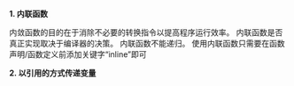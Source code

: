 **1. 内联函数**

内敛函数的目的在于消除不必要的转换指令以提高程序运行效率。
内联函数是否真正实现取决于编译器的决策。
内联函数不能递归。
使用内联函数只需要在函数声明/函数定义前添加关键字“inline”即可


**2. 以引用的方式传递变量**

